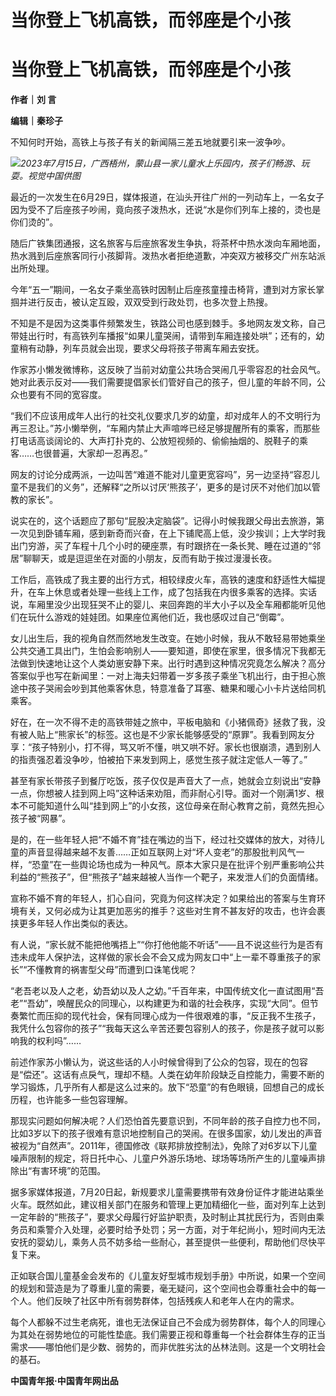 # 当你登上飞机高铁，而邻座是个小孩

# 当你登上飞机高铁，而邻座是个小孩

**作者｜刘 言‍**

**编辑｜秦珍子**

不知何时开始，高铁上与孩子有关的新闻隔三差五地就要引来一波争吵。

![](https://inews.gtimg.com/om_bt/OvW0mpJrFlmJEyhLE4GG_90XC_0Hhk-T1lmVm8z_p17VkAA/1000)_2023年7月15日，广西梧州，蒙山县一家儿童水上乐园内，孩子们畅游、玩耍。视觉中国供图_

最近的一次发生在6月29日，媒体报道，在汕头开往广州的一列动车上，一名女子因为受不了后座孩子吵闹，竟向孩子泼热水，还说“水是你们列车上接的，烫也是你们烫的”。

随后广铁集团通报，这名旅客与后座旅客发生争执，将茶杯中热水泼向车厢地面，热水溅到后座旅客同行小孩脚背。泼热水者拒绝道歉，冲突双方被移交广州东站派出所处理。

今年“五一”期间，一名女子乘坐高铁时因制止后座孩童撞击椅背，遭到对方家长掌掴并进行反击，被认定互殴，双双受到行政处罚，也多次登上热搜。

不知是不是因为这类事件频繁发生，铁路公司也感到棘手。多地网友发文称，自己带娃出行时，有高铁列车播报“如果儿童哭闹，请带到车厢连接处哄”；还有的，幼童稍有动静，列车员就会出现，要求父母将孩子带离车厢去安抚。

作家苏小懒发微博称，这反映了当前对幼童公共场合哭闹几乎零容忍的社会风气。她对此表示反对——我们需要提倡家长们管好自己的孩子，但儿童的年龄不同，公众也要有不同的宽容度。

“我们不应该用成年人出行的社交礼仪要求几岁的幼童，却对成年人的不文明行为再三忍让。”苏小懒举例，“车厢内禁止大声喧哗已经足够提醒所有的乘客，而那些打电话高谈阔论的、大声打扑克的、公放短视频的、偷偷抽烟的、脱鞋子的乘客……也很普遍，大家却一忍再忍。”

网友的讨论分成两派，一边叫苦“难道不能对儿童更宽容吗”，另一边坚持“容忍儿童不是我们的义务”，还解释“之所以讨厌‘熊孩子’，更多的是讨厌不对他们加以管教的家长”。

说实在的，这个话题应了那句“屁股决定脑袋”。记得小时候我跟父母出去旅游，第一次见到卧铺车厢，感到新奇而兴奋，在上下铺爬高上低，没少挨训；上大学时我出门穷游，买了车程十几个小时的硬座票，有时跟挤在一条长凳、睡在过道的“邻居”聊聊天，或是逗逗坐在对面的小朋友，反而有助于挨过漫漫长夜。

工作后，高铁成了我主要的出行方式，相较绿皮火车，高铁的速度和舒适性大幅提升，在车上休息或者处理一些线上工作，成了包括我在内很多乘客的选择。实话说，车厢里没少出现狂哭不止的婴儿、来回奔跑的半大小子以及全车厢都能听见他们在玩什么游戏的娃娃团。如果座位离他们近，我也感叹过自己“倒霉”。

女儿出生后，我的视角自然而然地发生改变。在她小时候，我从不敢轻易带她乘坐公共交通工具出门，生怕会影响别人——要知道，即使在家里，很多情况下我都无法做到快速地让这个人类幼崽安静下来。出行时遇到这种情况究竟怎么解决？高分答案似乎也写在新闻里：一对上海夫妇带着一岁多孩子乘坐飞机出行，由于担心旅途中孩子哭闹会吵到其他乘客休息，特意准备了耳塞、糖果和暖心小卡片送给同机乘客。

好在，在一次不得不走的高铁带娃之旅中，平板电脑和《小猪佩奇》拯救了我，没有被人贴上“熊家长”的标签。这也是不少家长能够感受的“原罪”。我看到网友分享：“孩子特别小，打不得，骂又听不懂，哄又哄不好。家长也很崩溃，遇到别人的指责强忍着没争吵，怕被拍下来发到网上，感觉生孩子就注定低人一等了。”

甚至有家长带孩子到餐厅吃饭，孩子仅仅是声音大了一点，她就会立刻说出“安静一点，你想被人挂到网上吗”这种话来劝阻，而非耐心引导。面对一个刚满1岁、根本不可能知道什么叫“挂到网上”的小女孩，这位母亲在耐心教育之前，竟然先担心孩子被“网暴”。

是的，在一些年轻人把“不婚不育”挂在嘴边的当下，经过社交媒体的放大，对待儿童的声音显得越来越不友善……正如互联网上对“坏人变老”的那股批判风气一样，“恐童”在一些舆论场也成为一种风气。原本大家只是在批评个别严重影响公共利益的“熊孩子”，但“熊孩子”越来越被人当作一个靶子，来发泄人们的负面情绪。

宣称不婚不育的年轻人，扪心自问，究竟为何这样决定？如果给出的答案与生育环境有关，又何必成为让其更加恶劣的推手？这些对生育不甚友好的攻击，也许会裹挟更多年轻人作出类似的表达。

有人说，“家长就不能把他嘴捂上”“你打他他能不听话”——且不说这些行为是否有违未成年人保护法，这样做的家长会不会又成为网友口中“上一辈不尊重孩子的家长”“不懂教育的祸害型父母”而遭到口诛笔伐呢？

“老吾老以及人之老，幼吾幼以及人之幼。”千百年来，中国传统文化一直试图用“吾老”“吾幼”，唤醒民众的同理心，以构建更为和谐的社会秩序，实现“大同”。但节奏繁忙而压抑的现代社会，保有同理心成为一件很艰难的事，“反正我不生孩子，我凭什么包容你的孩子”“我每天这么辛苦还要包容别人的孩子，你是孩子就可以影响我的权利吗”……

前述作家苏小懒认为，说这些话的人小时候曾得到了公众的包容，现在的包容是“偿还”。这话有点戾气，理却不糙。人类在幼年阶段缺乏自控能力，需要不断的学习锻炼，几乎所有人都是这么过来的。放下“恐童”的有色眼镜，回想自己的成长历程，也许能多一些包容理解。

那现实问题如何解决呢？人们恐怕首先要意识到，不同年龄的孩子自控力也不同，比如3岁以下的孩子很难有意识地控制自己的哭闹。在很多国家，幼儿发出的声音被视为“自然声”。2011年，德国修改《联邦排放控制法》，免除了对6岁以下儿童噪声限制的规定，将日托中心、儿童户外游乐场地、球场等场所产生的儿童噪声排除出“有害环境”的范围。

据多家媒体报道，7月20日起，新规要求儿童需要携带有效身份证件才能进站乘坐火车。既然如此，建议相关部门在服务和管理上更加精细化一些，面对列车上达到一定年龄的“熊孩子”，要求父母履行好监护职责，及时制止其扰民行为，否则由乘务员和乘警介入处理，必要时给予处罚；另一方面，对于年纪尚小，短时间内无法安抚的婴幼儿，乘务人员不妨多给一些耐心，甚至提供一些便利，帮助他们尽快平复下来。

正如联合国儿童基金会发布的《儿童友好型城市规划手册》中所说，如果一个空间的规划和营造是为了尊重儿童的需要，毫无疑问，这个空间也会尊重社会中的每一个人。他们反映了社区中所有弱势群体，包括残疾人和老年人在内的需求。

每个人都躲不过生老病死，谁也无法保证自己不会成为弱势群体，每个人的同理心为其处在弱势地位的可能性垫底。我们需要正视和尊重每一个社会群体生存的正当需求——哪怕他们是少数、弱势的，而非优胜劣汰的丛林法则。这是一个文明社会的基石。

**中国青年报·中国青年网出品**

